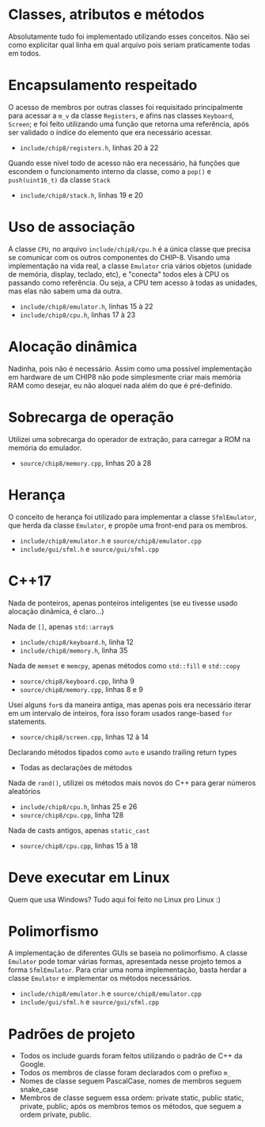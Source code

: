 # Classes, atributos e métodos
Absolutamente tudo foi implementado utilizando esses conceitos. Não sei como explicitar qual linha em qual arquivo pois seriam praticamente todas em todos.

# Encapsulamento respeitado
O acesso de membros por outras classes foi requisitado principalmente para acessar a `m_v` da classe `Registers`, e afins nas classes `Keyboard`, `Screen`; e foi feito utilizando uma função que retorna uma referência, após ser validado o índice do elemento que era necessário acessar.
- `include/chip8/registers.h`, linhas 20 à 22

Quando esse nível todo de acesso não era necessário, há funções que escondem o funcionamento interno da classe, como a `pop()` e `push(uint16_t)` da classe `Stack`
- `include/chip8/stack.h`, linhas 19 e 20

# Uso de associação
A classe `CPU`, no arquivo `include/chip8/cpu.h` é a única classe que precisa se comunicar com os outros componentes do CHIP-8.
Visando uma implementação na vida real, a classe `Emulator` cria vários objetos (unidade de memória, display, teclado, etc), e "conecta" todos eles à CPU os passando como referência. Ou seja, a CPU tem acesso à todas as unidades, mas elas não sabem uma da outra.
- `include/chip8/emulator.h`, linhas 15 à 22
- `include/chip8/cpu.h`, linhas 17 à 23

# Alocação dinâmica
Nadinha, pois não é necessário. Assim como uma possível implementação em hardware de um CHIP8 não pode simplesmente criar mais memória RAM como desejar, eu não aloquei nada além do que é pré-definido.

# Sobrecarga de operação
Utilizei uma sobrecarga do operador de extração, para carregar a ROM na memória do emulador.
- `source/chip8/memory.cpp`, linhas 20 à 28

# Herança
O conceito de herança foi utilizado para implementar a classe `SfmlEmulator`, que herda da classe `Emulator`, e propõe uma front-end para os membros.
- `include/chip8/emulator.h` e `source/chip8/emulator.cpp`
- `include/gui/sfml.h` e `source/gui/sfml.cpp`

# C++17
Nada de ponteiros, apenas ponteiros inteligentes (se eu tivesse usado alocação dinâmica, é claro...)

Nada de `[]`, apenas `std::array`s
- `include/chip8/keyboard.h`, linha 12
- `include/chip8/memory.h`, linha 35

Nada de `memset` e `memcpy`, apenas métodos como `std::fill` e `std::copy`
- `source/chip8/keyboard.cpp`, linha 9
- `source/chip8/memory.cpp`, linhas 8 e 9

Usei alguns `for`s da maneira antiga, mas apenas pois era necessário iterar em um intervalo de inteiros, fora isso foram usados range-based `for` statements.
- `source/chip8/screen.cpp`, linhas 12 à 14

Declarando métodos tipados como `auto` e usando trailing return types
- Todas as declarações de métodos

Nada de `rand()`, utilizei os métodos mais novos do C++ para gerar números aleatórios
- `include/chip8/cpu.h`, linhas 25 e 26
- `source/chip8/cpu.cpp`, linha 128

Nada de casts antigos, apenas `static_cast`
- `source/chip8/cpu.cpp`, linhas 15 à 18

# Deve executar em Linux
Quem que usa Windows? Tudo aqui foi feito no Linux pro Linux :)

# Polimorfismo
A implementação de diferentes GUIs se baseia no polimorfismo. A classe `Emulator` pode tomar várias formas, apresentada nesse projeto temos a forma `SfmlEmulator`. Para criar uma noma implementação, basta herdar a classe `Emulator` e implementar os métodos necessários.
- `include/chip8/emulator.h` e `source/chip8/emulator.cpp`
- `include/gui/sfml.h` e `source/gui/sfml.cpp`

# Padrões de projeto
- Todos os include guards foram feitos utilizando o padrão de C++ da Google.
- Todos os membros de classe foram declarados com o prefixo `m_`
- Nomes de classe seguem PascalCase, nomes de membros seguem snake_case
- Membros de classe seguem essa ordem: private static, public static, private, public; após os membros temos os métodos, que seguem a ordem private, public.
